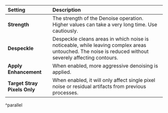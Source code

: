 | Setting                      | Description                                                                                                                                           |
| :--------------------------- | :---------------------------------------------------------------------------------------------------------------------------------------------------- |
| **Strength**                 | The strength of the Denoise operation. Higher values can take a very long time. Use cautiously.                                                       |
| **Despeckle**                | Despeckle cleans areas in which noise is noticeable, while leaving complex areas untouched. The noise is reduced without severely affecting contours. |
| **Apply Enhancement**        | When enabled, more aggressive denoising is applied.                                                                                                   |
| **Target Stray Pixels Only** | When enabled, it will only affect single pixel noise or residual artifacts from previous processes.                                       |
^parallel